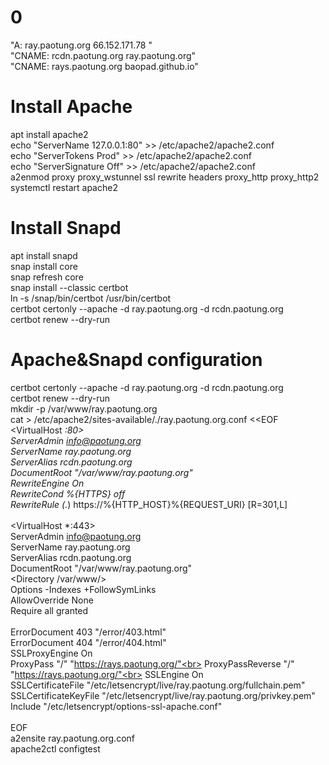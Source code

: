 # 0
"A:  ray.paotung.org    	66.152.171.78    "<br>
"CNAME:  rcdn.paotung.org    	ray.paotung.org"<br>
"CNAME:  rays.paotung.org    	baopad.github.io"
# Install Apache
apt install apache2<br>
echo "ServerName 127.0.0.1:80" >> /etc/apache2/apache2.conf<br>
echo "ServerTokens Prod" >> /etc/apache2/apache2.conf<br>
echo "ServerSignature Off" >> /etc/apache2/apache2.conf<br>
a2enmod proxy proxy_wstunnel ssl rewrite headers proxy_http proxy_http2<br>
systemctl restart apache2
# Install Snapd
apt install snapd<br>
snap install core<br>
snap refresh core<br>
snap install --classic certbot<br>
ln -s /snap/bin/certbot /usr/bin/certbot<br>
certbot certonly --apache -d ray.paotung.org -d rcdn.paotung.org<br>
certbot renew --dry-run

# Apache&Snapd configuration
certbot certonly --apache -d ray.paotung.org -d rcdn.paotung.org<br>
certbot renew --dry-run<br>
mkdir -p /var/www/ray.paotung.org<br>
cat > /etc/apache2/sites-available/./ray.paotung.org.conf <<EOF<br>
<VirtualHost *:80><br>
    ServerAdmin info@paotung.org<br>
    ServerName ray.paotung.org<br>
    ServerAlias rcdn.paotung.org<br>
    DocumentRoot "/var/www/ray.paotung.org"<br>
    RewriteEngine On<br>
    RewriteCond %{HTTPS} off<br>
    RewriteRule (.*) https://%{HTTP_HOST}%{REQUEST_URI} [R=301,L]<br>
</VirtualHost><br>
<VirtualHost *:443><br>
    ServerAdmin info@paotung.org<br>
    ServerName ray.paotung.org<br>
    ServerAlias rcdn.paotung.org<br>
    DocumentRoot "/var/www/ray.paotung.org"<br>
    <Directory /var/www/><br>
        Options -Indexes +FollowSymLinks<br>
        AllowOverride None<br>
        Require all granted<br>
    </Directory><br>
    ErrorDocument 403 "/error/403.html"<br>
    ErrorDocument 404 "/error/404.html"<br>
    SSLProxyEngine On<br>
    ProxyPass "/" "https://rays.paotung.org/"<br>
    ProxyPassReverse "/" "https://rays.paotung.org/"<br>
    SSLEngine On<br>
    SSLCertificateFile "/etc/letsencrypt/live/ray.paotung.org/fullchain.pem"<br>
    SSLCertificateKeyFile "/etc/letsencrypt/live/ray.paotung.org/privkey.pem"<br>
    Include "/etc/letsencrypt/options-ssl-apache.conf"<br>
</VirtualHost><br>
EOF<br>
a2ensite ray.paotung.org.conf<br>
apache2ctl configtest<br>

